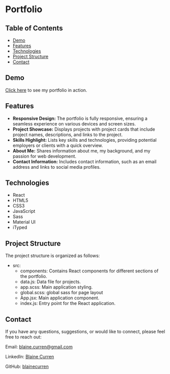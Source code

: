 # Portfolio

## Table of Contents

- [Demo](#demo)
- [Features](#features)
- [Technologies](#technologies)
- [Project Structure](#project-structure)
- [Contact](#contact)

## Demo

[Click here](https://beamish-pastelito-94935e.netlify.app/) to see my portfolio in action.

## Features

- **Responsive Design:** The portfolio is fully responsive, ensuring a seamless experience on various devices and screen sizes.
- **Project Showcase:** Displays projects with project cards that include project names, descriptions, and links to the project.
- **Skills Highlight:** Lists key skills and technologies, providing potential employers or clients with a quick overview.
- **About Me:** Shares information about me, my background, and my passion for web development.
- **Contact Information:** Includes contact information, such as an email address and links to social media profiles.

## Technologies

- React
- HTML5
- CSS3
- JavaScript
- Sass
- Material UI
- iTyped

## Project Structure

The project structure is organized as follows:

- src:
  - components: Contains React components for different sections of the portfolio.
  - data.js: Data file for projects.
  - app.scss: Main application styling.
  - global.scss: global sass for page layout
  - App.jsx: Main application component.
  - index.js: Entry point for the React application.

## Contact

If you have any questions, suggestions, or would like to connect, please feel free to reach out:

Email: blaine.curren@gmail.com

LinkedIn: [Blaine Curren](https://www.linkedin.com/in/blaine-curren-27657690)

GitHub: [blainecurren](https://github.com/blainecurren)
